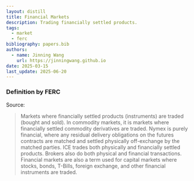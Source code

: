```yaml
---
layout: distill
title: Financial Markets
description: Trading financially settled products.
tags:
  - market
  - ferc
bibliography: papers.bib
authors:
  - name: Jinning Wang
    url: https://jinningwang.github.io
date: 2025-03-15
last_update: 2025-06-20
---
```


### Definition by FERC

Source: <d-cite key="ferc2020glossary"></d-cite>

> Markets where financially settled products (instruments) are traded (bought and sold). In commodity markets, it is markets where financially settled commodity derivatives are traded.
> Nymex is purely financial, where any residual delivery obligations on the futures contracts are matched and settled physically off-exchange by the matched parties.
> ICE trades both physically and financially settled products.
> Brokers also do both physical and financial transactions.
> Financial markets are also a term used for capital markets where stocks, bonds, T-Bills, foreign exchange, and other financial instruments are traded.
